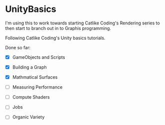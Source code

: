 # UnityBasics

I'm using this to work towards starting Catlike Coding's Rendering series to then start to branch out in to Graphis programming.

Following Catlike Coding's Unity basics tutorials.

Done so far:
- [x] GameObjects and Scripts
- [x] Building a Graph
- [x] Mathmatical Surfaces
- [ ] Measuring Performance
- [ ] Compute Shaders
- [ ] Jobs
- [ ] Organic Variety


